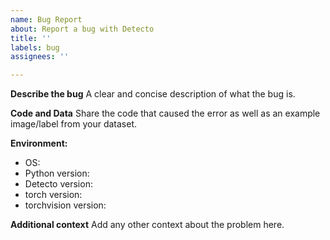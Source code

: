 ```yaml
---
name: Bug Report
about: Report a bug with Detecto
title: ''
labels: bug
assignees: ''

---
```


**Describe the bug**
A clear and concise description of what the bug is.

**Code and Data**
Share the code that caused the error as well as an example image/label from your dataset.

**Environment:**
 - OS: 
 - Python version: 
 - Detecto version:
 - torch version: 
 - torchvision version: 

**Additional context**
Add any other context about the problem here.
